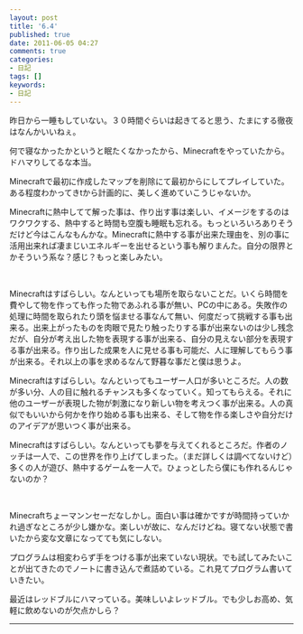 ```yaml
---
layout: post
title: '6.4'
published: true
date: 2011-06-05 04:27
comments: true
categories:
- 日記
tags: []
keywords:
- 日記
---
```

昨日から一睡もしていない。３０時間ぐらいは起きてると思う、たまにする徹夜はなんかいいねぇ。

何で寝なかったかというと眠たくなかったから、Minecraftをやっていたから。ドハマりしてるな本当。

Minecraftで最初に作成したマップを削除にて最初からにしてプレイしていた。ある程度わかってきtから計画的に、美しく進めていこうじゃないか。

Minecraftに熱中してて解った事は、作り出す事は楽しい、イメージをするのはワクワクする、熱中すると時間も空腹も睡眠も忘れる。もっといろいろありそうだけど今はこんなもんかな。Minecraftに熱中する事が出来た理由を、別の事に活用出来れば凄まじいエネルギーを出せるという事も解りまんた。自分の限界とかそういう系な？感じ？もっと楽しみたい。

&nbsp;

Minecraftはすばらしい。なんといっても場所を取らないことだ。いくら時間を費やして物を作っても作った物であふれる事が無い、PCの中にある。失敗作の処理に時間を取られたり頭を悩ませる事なんて無い、何度だって挑戦する事も出来る。出来上がったものを肉眼で見たり触ったりする事が出来ないのは少し残念だが、自分が考え出した物を表現する事が出来る、自分の見えない部分を表現する事が出来る。作り出した成果を人に見せる事も可能だ、人に理解してもらう事が出来る。それ以上の事を求めるなんて野暮な事だと僕は思うよ。

Minecraftはすばらしい。なんといってもユーザー人口が多いところだ。人の数が多い分、人の目に触れるチャンスも多くなっていく。知ってもらえる。それに他のユーザーが表現した物が刺激になり新しい物を考えつく事が出来る。人の真似でもいいから何かを作り始める事も出来る、そして物を作る楽しさや自分だけのアイデアが思いつく事が出来る。

Minecraftはすばらしい。なんといっても夢を与えてくれるところだ。作者のノッチは一人で、この世界を作り上げてしまった。（まだ詳しくは調べてないけど）多くの人が遊び、熱中するゲームを一人で。ひょっとしたら僕にも作れるんじゃないのか？

&nbsp;

Minecraftちょーマンンセーだなしかし。面白い事は確かですが時間持っていかれ過ぎなところが少し嫌かな。楽しいが故に、なんだけどね。寝てない状態で書いたから変な文章になってても気にしない。

プログラムは相変わらず手をつける事が出来ていない現状。でも試してみたいことが出てきたのでノートに書き込んで煮詰めている。これ見てプログラム書いていきたい。

最近はレッドブルにハマっている。美味しいよレッドブル。でも少しお高め、気軽に飲めないのが欠点かしら？

---

